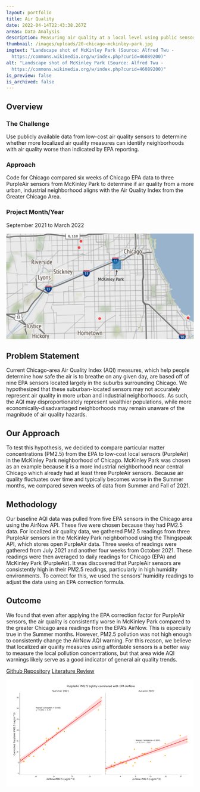 ```yaml
---
layout: portfolio
title: Air Quality
date: 2022-04-14T22:43:38.267Z
areas: Data Analysis
description: Measuring air quality at a local level using public sensors.
thumbnail: /images/uploads/20-chicago-mckinley-park.jpg
imgtext: "Landscape shot of McKinley Park (Source: Alfred Twu -
  https://commons.wikimedia.org/w/index.php?curid=46089200)"
alt: "Landscape shot of McKinley Park (Source: Alfred Twu -
  https://commons.wikimedia.org/w/index.php?curid=46089200)"
is_preview: false
is_archived: false
---
```

## Overview

### The Challenge

Use publicly available data from low-cost air quality sensors to determine whether more localized air quality measures can identify neighborhoods with air quality worse than indicated by EPA reporting.

### Approach

Code for Chicago compared six weeks of Chicago EPA data to three PurpleAir sensors from McKinley Park to determine if air quality from a more urban, industrial neighborhood aligns with the Air Quality Index from the Greater Chicago Area.

### Project Month/Year

September 2021 to March 2022

![Map of McKinley Park and Chicago, IL](/images/uploads/Site_Map-Air_Quality.png "Map of McKinley Park and Chicago, IL")

## Problem Statement

Current Chicago-area Air Quality Index (AQI) measures, which help people determine how safe the air is to breathe on any given day, are based off of nine EPA sensors located largely in the suburbs surrounding Chicago. We hypothesized that these suburban-located sensors may not accurately represent air quality in more urban and industrial neighborhoods. As such, the AQI may disproportionately represent wealthier populations, while more economically-disadvantaged neighborhoods may remain unaware of the magnitude of air quality hazards.

## Our Approach

To test this hypothesis, we decided to compare particular matter concentrations (PM2.5) from the EPA to low-cost local sensors (PurpleAir) in the McKinley Park neighborhood of Chicago. McKinley Park was chosen as an example because it is a more industrial neighborhood near central Chicago which already had at least three PurpleAir sensors. Because air quality fluctuates over time and typically becomes worse in the Summer months, we compared seven weeks of data from Summer and Fall of 2021.

## Methodology

Our baseline AQI data was pulled from five EPA sensors in the Chicago area using the AirNow API. These five were chosen because they had PM2.5 data. For localized air quality data, we gathered PM2.5 readings from three PurpleAir sensors in the McKinley Park neighborhood using the Thingspeak API, which stores open PurpleAir data. Three weeks of readings were gathered from July 2021 and another four weeks from October 2021. These readings were then averaged to daily readings for Chicago (EPA) and McKinley Park (PurpleAir). It was discovered that PurpleAir sensors are consistently high in their PM2.5 readings, particularly in high humidity environments. To correct for this, we used the sensors’ humidity readings to adjust the data using an EPA correction formula.

## Outcome

We found that even after applying the EPA correction factor for PurpleAir sensors, the air quality is consistently worse in McKinley Park compared to the greater Chicago area readings from the EPA’s AirNow. This is especially true in the Summer months. However, PM2.5 pollution was not high enough to consistently change the AirNow AQI warning. For this reason, we believe that localized air quality measures using affordable sensors is a better way to measure the local pollution concentrations, but that area wide AQI warnings likely serve as a good indicator of general air quality trends.

[Github Repository](https://github.com/Code-For-Chicago/Air-Quality)
[Literature Review](https://github.com/Code-For-Chicago/Air-Quality/blob/main/docs/Health%20Effects%20of%20Air%20Pollution%20+%20Literature%20Summary.txt)

![Purple Air Data](/images/uploads/purple-air.png "Purple Air Data")
